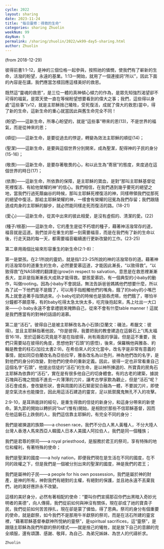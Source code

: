 ```yaml
---
cycle: 2022
layout: sharing
date: 2023-11-24
title: "每日靈修：得救的生命"
categories: sharing Zhuolin
weekNum: 99
dayNum: 5
permalink: /sharing/zhuolin/2022/wk99-day5-sharing.html
author: Zhuolin
---
```

(from 2018-12-29)

彼得前書1:1-12，是神的三個位格一起參與，按照祂的憐憫，使我們有了嶄新的生命，活潑的盼望，永遠的基業。1:13一開始，就用了一個連接詞“所以”，因此下面的內容是在講，我們應當怎樣回應這樣美好的救恩。  

既然這“靈魂的救恩”，是三位一體的真神傾心傾力的作為，是眾先知強烈渴望卻不可得的福氣，是眾天使一直在等候盼望想要看到的偉大之事；我們，這些得以身處“這些事”(v12，就是主耶穌捨己犧牲，受死復活，成就了偉大的救恩)當中，得了新的生命，這新生命的重心就當因此與舊生命完全不同！  

(盼望)——這新生命，所專心盼望的，就是“這些事”帶來的恩(13)，不是世界的福氣，而是從神來的恩；  

(順從)——這新生命，是要從過去的悖逆，轉變為效法主耶穌的順從(14)；  

(聖潔)——這新生命，是要與這個世界分別開來，成為聖潔，配得神的子民的身分(15-16)；  

(敬畏)——這新生命，是要存著敬畏的心，和以此生為“寄居”的態度，來度過在這個世界的時日(17)；  

(依靠)——這新生命，所依靠的保障，是主耶穌的寶血，是對“那叫主耶穌基督從死裡復活、有給他榮耀的神”的信心。我們相信，在我們遇到幾乎要死的絕望之地，當我們行過死蔭幽谷的時候，那叫主耶穌死裡復活的神，同樣帶領我們從那死的絕望中復活，那給主耶穌榮耀的神，一樣會有榮耀的冠冕為我們存留；我們跟隨道成肉身的主耶穌的腳步，就必然能同樣走死而復活的路。(18-21)  

(愛心)——這新生命，從其中出來的彼此相愛，是沒有虛假的、清潔的愛。(22)  

(種子/根基)——這新生命，它的產生是從不朽壞的種子，藉著神活潑常存的道，福音就是這道。我們並非在重生的那一刻需要福音，而是在我們有了新的生命以後，行走天路的每一天，都需要福音繼續進行更新改變的工作。(23-25)  

第二章用兩個比喻來形容重生的新生命(2:1-8)：  

第一是嬰孩。在2:1所說的靈奶，就是指1:23-25所說的神的活潑常存的道。藉著神的活潑常存的道重生的生命，必然要愛慕這道，才能因此漸長，“以致得救”。“以致得救”在NASB裡的翻譯是(grow)in respect to salvation，意思是在救恩裡漸漸長大，並非是指漸漸長大成熟才能得救。嬰孩愛慕奶，有一個典型的小baby的動作，叫做rooting。因為小baby不會說話，無法告訴爸爸媽媽他們想要什麼，所以為了試一下他們是不是餓了，可以用手指輕觸他們的嘴角，餓了的baby的小嘴巴馬上就會追著手指頭過來。小 baby吃奶的時候也是狼吞虎嚥，他們餓了，哪怕半分鐘都不願意等，有的baby吃得太急太快太多，吃完後抱起來，馬上吐出一大口來——小 baby永遠不會拿禮貌來掩飾自己，從來不會有什麼table manner！這就是我們應當有的對神的話語的渴慕。  

第二是“活石”。彼得自己是被主耶穌改名為小石頭(亞蘭文：磯法，希臘文：彼得)，並且主耶穌指著他說，“你是彼得，我要把我的教會建造在這磐石上”(馬太福音16:18，至於這磐石究竟是不是在指彼得，尚有兩面的爭論，但是這不重要，我們只需要站在彼得的角度，思想他對“石頭”的感悟)，後來，保羅稱他與雅各、約翰是教會的柱石(加拉太書2:9)。在希伯來人的文化當中，改名字是非常有意義的事情，就如同亞伯蘭改名為亞伯拉罕，雅各改名為以色列，神為他們改的名字，是對他們的身分的改變，對他們的使命的重新定義。因此，彼得一定也非常看重自己這個名字“石頭”，他提出信徒的“活石”的生命，是以神所揀選的、所寶貴的房角石主耶穌為依靠的“活石”，實在是有很多他自己的切身體會。有的古老的建築，據說石塊與石塊之間插不進去一片薄薄的刀片，讓考古學家歎為觀止，但是“活石”呢？活石會成長，會改變形狀，會與周圍的活石緊密契合融為一體，不要說刀片，即使是空氣流水也能擋住，因此用這活石建造的靈宮，足以抵禦魔鬼無孔不入的攻擊。  

2:9-10，是耳熟能詳的經句，是重生得救的信徒的新身分，和這身分帶來的新使命。第九節的開始以轉折詞“but”(惟有)開始，是相對於那些不信耶穌基督，因而在他這磐石上跌倒的人，我們這信靠主耶穌的，有完全不同的身分：  

我們是被揀選的族類——a chosen race，我們不分白人黑人黃種人，不分大陸人台灣人香港人馬來西亞人韓國人日本人美國人阿拉伯人，我們是同一個種族；  

我們是君尊的祭司——a royal priesthood，是服務於君王的祭司，享有特殊的地位和權利，有著特殊的使命；  

我們是聖潔的國度——a holy nation，即便我們現在是生活在不同的國度，在不同的政權之下，但是我們是一個被分別出來的聖潔的國度，神是我們的君王；  

我們是屬神的子民——a people for his own possession，我們是屬於神的財產，是神的所有，神對我們有絕對的主權，有絕對的保護，並且祂永遠不丟棄我們，祂的美好應許永不改變。  

這樣的美好身分，必然有著相配的使命：“要叫你們宣揚那召你們出黑暗入奇妙光明者的美德”，向人傳揚，我們從前如何與神沒有關係，現在卻成了祂的寶貴子民，我們從前如何苦苦掙扎，現在卻是蒙了憐恤，得了恩典。祭司的身分有個重要的使命，就是獻祭，如今我們不是那用牛羊獻祭的祭司，而是在活石所建的靈宮裡，“藉著耶穌基督奉獻神所悅納的靈祭”，是spiritual sacrifices，這“靈祭”，是跟隨主耶穌為我們所獻的祭的樣式——就是捨己的犧牲，就是放下自己的意願的完全順服，還有頌讚、感謝、敬拜，為自己、為弟兄姊妹、為世人的代禱祈求。  

`Zhuolin`  
